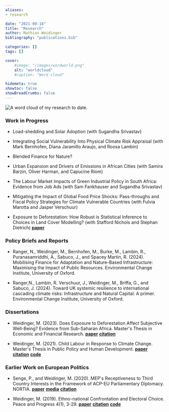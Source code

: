 ```yaml
---
aliases:
- research

date: "2021-09-18"
title: "Research"
author: Mathias Weidinger
bibliography: "publications.bib"

categories: []
tags: []

cover:
    #image: "/images/wordworld.png"
    alt: "worldcloud"
    #caption: "Word cloud"

hidemeta: true
showtoc: false
showBreadCrumbs: false
---
```


![A word cloud of my research to date.](/images/translucent.png)

### Work in Progress

- Load-shedding and Solar Adoption (with Sugandha Srivastav)

- Integrating Social Vulnerability Into Physical Climate Risk Appraisal (with Mark Bernhofen, Diana
Jaramillo Araujo, and Roosa Lambin)

- Blended Finance for Nature?

- Urban Expansion and Drivers of Emissions in African Cities (with Samira Barzin, Oliver Harman, and Capucine Riom)

- The Labour Market Impacts of Green Industrial Policy in South Africa: Evidence from Job Ads (with Sam Fankhauser and Sugandha Srivastav)

- Mitigating the Impact of Global Food Price Shocks: Pass-throughs and Fiscal Policy Strategies for Climate Vulnerable Countries (with Fulvia Marotta and Jasper Verschuur)

- Exposure to Deforestation: How Robust is Statistical Inference to Choices in Land Cover Modelling? (with Stafford Nichols and Stephan Dietrich) [**paper**](/exposure_to_deforestation.pdf)

### Policy Briefs and Reports

- Ranger, N., Weidinger, M., Bernhofen, M., Burke, M., Lambin, R., Puranasamriddhi, A., Sabuco, J., and Spacey Martin, R. (2024). Mobilising Finance for Adaptation and Nature-Based Infrastructure: Maximising the Impact of Public Resources. Environmental Change Institute, University of Oxford.

- Ranger,N., Lambin, R. Verschuur, J., Weidinger, M., Briffa, G., and Sabuco, J. (2024). Toward UK systemic resilience to international cascading climate risks: Infrastructure and Natural Capital: A primer. Environmental Change Institute, University of Oxford.

### Dissertations

- Weidinger, M. (2023). Does Exposure to Deforestation Affect Subjective Well-Being? Evidence from Sub-Saharan Africa. Master's Thesis in Economic and Financial Research. [**paper**](/efrthesis_final.pdf) [**citation**](/weidinger_2023.bib)

- Weidinger, M. (2021). Child Labour in Response to Climate Change. Master's Thesis in Public Policy and Human Development. [**paper**](/mppthesis_final.pdf) [**citation**](/weidinger_2021.bib) [**code**](https://github.com/mathiasweidinger/MPPTH)

### Earlier Work on European Politics

- Senge, P., and Weidinger, M. (2020). MEP's Receptiveness to Third Country Interests in the Framework of ACP-EU Parliamentary Diplomacy. NORTIA. [**paper**](https://drive.google.com/file/d/1sWLpTjllPDt1YPAvcR_tMusTqBR2JSM8/preview) [**media**](https://fasos.maastrichtuniversity.nl/weekly/fasos-alumni-win-nortia-student-essay-competition/) [**citation**](/senge_weidinger_2020.bib)

- Weidinger, M. (2019). Ethno-national Confrontation and Electoral Choice. Peace and Progress 4(1), 3-29. [**paper**](https://postgraduate.ias.unu.edu/upp/wp-content/uploads/2019/07/UPP-1-Weidinger.pdf) [**citation**](/weidinger_2019.bib) [**code**](https://nielectionresearch.weebly.com/files.html)


